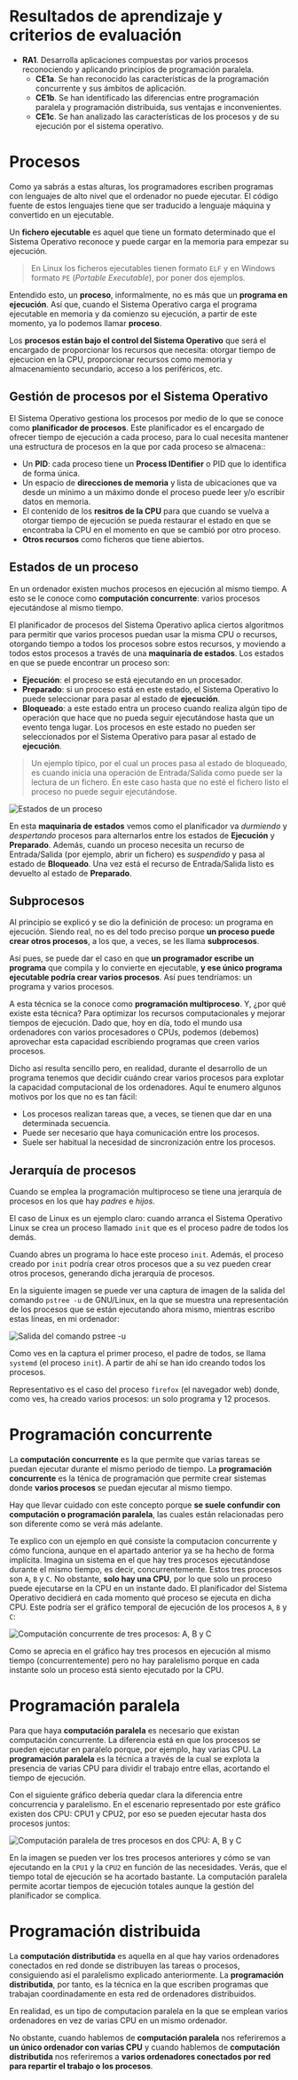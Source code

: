 # Resultados de aprendizaje y criterios de evaluación

- **RA1**. Desarrolla aplicaciones compuestas por varios procesos reconociendo y aplicando principios de programación paralela.
  - **CE1a**. Se han reconocido las características de la programación concurrente y sus ámbitos de aplicación.
  - **CE1b**. Se han identificado las diferencias entre programación paralela y programación distribuida, sus ventajas e inconvenientes.
  - **CE1c**. Se han analizado las características de los procesos y de su ejecución por el sistema operativo.

# Procesos

Como ya sabrás a estas alturas, los programadores escriben programas con lenguajes de alto nivel que el ordenador no puede ejecutar. El código fuente de estos lenguajes tiene que ser traducido a lenguaje máquina y convertido en un ejecutable.

Un **fichero ejecutable** es aquel que tiene un formato determinado que el Sistema Operativo reconoce y puede cargar en la memoria para empezar su ejecución.

> En Linux los ficheros ejecutables tienen formato `ELF` y en Windows formato `PE` (*Portable Executable*), por poner dos ejemplos.

Entendido esto, un **proceso**, informalmente, no es más que un **programa en ejecución**. Así que, cuando el Sistema Operativo carga el programa ejecutable en memoria y da comienzo su ejecución, a partir de este momento, ya lo podemos llamar **proceso**.

Los **procesos están bajo el control del Sistema Operativo** que será el encargado de proporcionar los recursos que necesita: otorgar tiempo de ejecucion en la CPU, proporcionar recursos como memoria y almacenamiento secundario, acceso a los periféricos, etc.

## Gestión de procesos por el Sistema Operativo

El Sistema Operativo gestiona los procesos por medio de lo que se conoce como **planificador de procesos**. Este planificador es el encargado de ofrecer tiempo de ejecución a cada proceso, para lo cual necesita mantener una estructura de procesos en la que por cada proceso se almacena::

- Un **PID**: cada proceso tiene un **Process IDentifier** o PID que lo identifica de forma única.
- Un espacio de **direcciones de memoria** y lista de ubicaciones que va desde un mínimo a un máximo donde el proceso puede leer y/o escribir datos en memoria.
- El contenido de los **resitros de la CPU** para que cuando se vuelva a otorgar tiempo de ejecución se pueda restaurar el estado en que se encontraba la CPU en el momento en que se cambió por otro proceso.
- **Otros recursos** como ficheros que tiene abiertos.

## Estados de un proceso

En un ordenador existen muchos procesos en ejecución al mismo tiempo. A esto se le conoce como **computación concurrente**: varios procesos ejecutándose al mismo tiempo.

El planificador de procesos del Sistema Operativo aplica ciertos algoritmos para permitir que varios procesos puedan usar la misma CPU o recursos, otorgando tiempo a todos los procesos sobre estos recursos, y moviendo a todos estos procesos a través de una **maquinaria de estados**. Los estados en que se puede encontrar un proceso son:

- **Ejecución**: el proceso se está ejecutando en un procesador.
- **Preparado**: si un proceso está en este estado, el Sistema Operativo lo puede seleccionar para pasar al estado de **ejecución**.
- **Bloqueado**: a este estado entra un proceso cuando realiza algún tipo de operación que hace que no pueda seguir ejecutándose hasta que un evento tenga lugar. Los procesos en este estado no pueden ser seleccionados por el Sistema Operativo para pasar al estado de **ejecución**.

> Un ejemplo típico, por el cual un proces pasa al estado de bloqueado, es cuando inicia una operación de Entrada/Salida como puede ser la lectura de un fichero. En este caso hasta que no esté el fichero listo el proceso no puede seguir ejecutándose.

![Estados de un proceso](./img/estados_procesos.png)

En esta **maquinaria de estados** vemos como el planificador va *durmiendo* y *despertando* procesos para alternarlos entre los estados de **Ejecución** y **Preparado**. Además, cuando un proceso necesita un recurso de Entrada/Salida (por ejemplo, abrir un fichero) es *suspendido* y pasa al estado de **Bloqueado**. Una vez está el recurso de Entrada/Salida listo es devuelto al estado de **Preparado**.

## Subprocesos

Al principio se explicó y se dio la definición de proceso: un programa en ejecución. Siendo real, no es del todo preciso porque **un proceso puede crear otros procesos**, a los que, a veces, se les llama **subprocesos**.

Así pues, se puede dar el caso en que **un programador escribe un programa** que compila y lo convierte en ejecutable, **y ese único programa ejecutable podría crear varios procesos**. Así pues tendríamos: un programa y varios procesos.

A esta técnica se la conoce como **programación multiproceso**. Y, ¿por qué existe esta técnica? Para optimizar los recursos computacionales y mejorar tiempos de ejecución. Dado que, hoy en día, todo el mundo usa ordenadores con varios procesadores o CPUs, podemos (debemos) aprovechar esta capacidad escribiendo programas que creen varios procesos.

Dicho así resulta sencillo pero, en realidad, durante el desarrollo de un programa tenemos que decidir cuándo crear varios procesos para explotar la capacidad computacional de los ordenadores. Aquí te enumero algunos motivos por los que no es tan fácil:

- Los procesos realizan tareas que, a veces, se tienen que dar en una determinada secuencia.
- Puede ser necesario que haya comunicación entre los procesos.
- Suele ser habitual la necesidad de sincronización entre los procesos.

## Jerarquía de procesos

Cuando se emplea la programación multiproceso se tiene una jerarquía de procesos en los que hay *padres* e *hijos*.

El caso de Linux es un ejemplo claro: cuando arranca el Sistema Operativo Linux se crea un proceso llamado `init` que es el proceso padre de todos los demás.

Cuando abres un programa lo hace este proceso `init`. Además, el proceso creado por `init` podría crear otros procesos que a su vez pueden crear otros procesos, generando dicha jerarquía de procesos.

En la siguiente imagen se puede ver una captura de imagen de la salida del comando `pstree -u` de GNU/Linux, en la que se muestra una representación de los procesos que se están ejecutando ahora mismo, mientras escribo estas líneas, en mi ordenador:

![Salida del comando pstree -u](pstree_user.png)

Como ves en la captura el primer proceso, el padre de todos, se llama `systemd` (el proceso `init`). A partir de ahí se han ido creando todos los procesos.

Representativo es el caso del proceso `firefox` (el navegador web) donde, como ves, ha creado varios procesos: un solo programa y 12 procesos.

# Programación concurrente

La **computación concurrente** es la que permite que varias tareas se puedan ejecutar durante el mismo periodo de tiempo. La **programación concurrente** es la ténica de programación que permite crear sistemas donde **varios procesos** se puedan ejecutar al mismo tiempo.

Hay que llevar cuidado con este concepto porque **se suele confundir con computación o programación paralela**, las cuales están relacionadas pero son diferente como se verá más adelante.

Te explico con un ejemplo en qué consiste la computacion concurrente y cómo funciona, aunque en el apartado anterior ya se ha hecho de forma implícita. Imagina un sistema en el que hay tres procesos ejecutándose durante el mismo tiempo, es decir, concurrentemente. Estos tres procesos son `A`, `B` y `C`. No obstante, **solo hay una CPU**, por lo que solo un proceso puede ejecutarse en la CPU en un instante dado. El planificador del Sistema Operativo decidierá en cada momento qué proceso se ejecuta en dicha CPU. Este podría ser el gráfico temporal de ejecución de los procesos `A`, `B` y `C`:

![Computación concurrente de tres procesos: A, B y C](./img/computacion_concurrente.png)

Como se aprecia en el gráfico hay tres procesos en ejecución al mismo tiempo (concurrentemente) pero no hay paralelismo porque en cada instante solo un proceso está siento ejecutado por la CPU.

# Programación paralela

Para que haya **computación paralela** es necesario que existan computación concurrente. La diferencia está en que los procesos se pueden ejecutar en paralelo porque, por ejemplo, hay varias CPU. La **programación paralela** es la técnica a través de la cual se explota la presencia de varias CPU para dividir el trabajo entre ellas, acortando el tiempo de ejecución.

Con el siguiente gráfico debería quedar clara la diferencia entre concurrencia y paralelismo. En el escenario representado por este gráfico existen dos CPU: CPU1 y CPU2, por eso se pueden ejecutar hasta dos procesos juntos:

![Computación paralela de tres procesos en dos CPU: A, B y C](./img/computacion_paralela.png)

En la imagen se pueden ver los tres procesos anteriores y cómo se van ejecutando en la `CPU1` y la `CPU2` en función de las necesidades. Verás, que el tiempo total de ejecución se ha acortado bastante. La computación paralela permite acortar tiempos de ejecución totales aunque la gestión del planificador se complica.

# Programación distribuida

La **computación distributida** es aquella en al que hay varios ordenadores conectados en red donde se distribuyen las tareas o procesos, consiguiendo así el paralelismo explicado anteriormente. La **programación distributida**, por tanto, es la técnica en la que escriben programas que trabajan coordinadamente en esta red de ordenadores distribuidos.

En realidad, es un tipo de computacion paralela en la que se emplean varios ordenadores en vez de varias CPU en un mismo ordenador.

No obstante, cuando hablemos de **computación paralela** nos referiremos a **un único ordenador con varias CPU** y cuando hablemos de **computación distributida** nos referiremos a **varios ordenadores conectados por red para repartir el trabajo o los procesos**.
